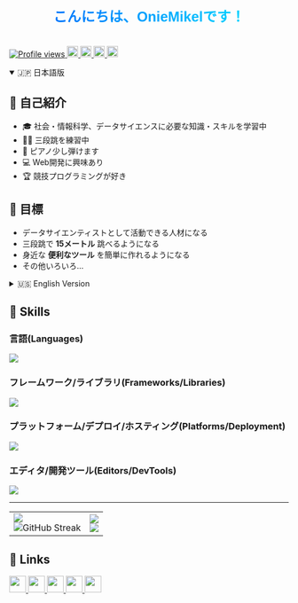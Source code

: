 <h1 align="center">
  <svg viewBox="0 0 800 100" xmlns="http://www.w3.org/2000/svg">
    <text x="50%" y="50%" text-anchor="middle" dominant-baseline="middle"
          font-size="40" font-family="Arial, sans-serif" fill="url(#grad)">
      こんにちは、OnieMikelです！
    </text>
    <defs>
      <linearGradient id="grad" x1="0%" y1="0%" x2="100%" y2="0%">
        <stop offset="0%" stop-color="#0073ff">
          <animate attributeName="stop-color"
                   values="#0073ff;#00ff55;#0073ff"
                   dur="6s" repeatCount="indefinite" />
        </stop>
        <stop offset="100%" stop-color="#00d5ff">
          <animate attributeName="stop-color"
                   values="#00d5ff;#0073ff;#00ff55"
                   dur="6s" repeatCount="indefinite" />
        </stop>
      </linearGradient>
    </defs>
  </svg>
</h1>

<p align="left">
  <a href="https://github.com/oniemikel/oniemikel/">
    <img src="https://komarev.com/ghpvc/?username=oniemikel" alt="Profile views" />
  </a>
  <a href="https://github.com/oniemikel">
    <img height="20" src="https://img.shields.io/github/followers/oniemikel?label=follow&logo=github&style=flat" />
  </a>
  <a href="https://stackoverflow.com/users/5720201/oniemikel">
    <img height="20" src="https://img.shields.io/stackexchange/stackoverflow/r/5720201?label=StackOverflow&logo=stack-overflow&style=flat" />
  </a>
  <a href="http://qiita.com/oniemikel">
    <img height="20" src="https://qiita-badge.apiapi.app/s/oniemikel/posts.svg" />
  </a>
  <a href="http://qiita.com/oniemikel">
    <img height="20" src="https://qiita-badge.apiapi.app/s/oniemikel/contributions.svg" />
  </a>
</p>

<details open>
<summary>🇯🇵 日本語版</summary>

## 👋 自己紹介
- 🎓 社会・情報科学、データサイエンスに必要な知識・スキルを学習中  
- 🏃‍♂️ 三段跳を練習中  
- 🎹 ピアノ少し弾けます  
- 💻 Web開発に興味あり  
- 🏆 競技プログラミングが好き

## 🌱 目標
- データサイエンティストとして活動できる人材になる  
- 三段跳で **15メートル** 跳べるようになる  
- 身近な **便利なツール** を簡単に作れるようになる  
- その他いろいろ…

</details>

<details>

<summary>🇺🇸 English Version</summary>

## 👋 About Me
- 🎓 Learning **social & information sciences** and skills needed for **data science**  
- 🏃‍♂️ Practicing **triple jump**  
- 🎹 Play a little **piano**  
- 💻 Interested in **Web Development**  
- 🏆 Passionate about **Competitive Programming**

## 🌱 Goals
- Become a **data scientist** capable of practical work  
- Jump **15 meters in triple jump**  
- Create **useful tools** easily for daily life  
- And more…

</details>


## 🚀 Skills
### 言語(Languages)
<p align="left">
  <img src="https://skillicons.dev/icons?i=python,html,js,css,ts,latex" />
</p>

### フレームワーク/ライブラリ(Frameworks/Libraries)
<p align="left">
  <img src="https://skillicons.dev/icons?i=react,nextjs,tailwind" />
</p>

### プラットフォーム/デプロイ/ホスティング(Platforms/Deployment)
<p align="left">
  <img src="https://skillicons.dev/icons?i=vercel,nodejs" />
</p>

### エディタ/開発ツール(Editors/DevTools)
<p align="left">
  <img src="https://skillicons.dev/icons?i=vscode,figma,git,github" />
</p>

---

<table>
  <tr>
    <td>
      <img src="https://github-readme-stats.vercel.app/api?username=oniemikel&theme=algolia&show_icons=true" />
      <br/>
      <img src="https://streak-stats.demolab.com?user=oniemikel&theme=dark&short_numbers=true&mode=weekly" alt="GitHub Streak" />
    <td>
      <img src="https://github-readme-stats.vercel.app/api/top-langs?username=oniemikel&show_icons=true&locale=en&theme=github_dark" />
      <br/>
      <img src="https://github-profile-trophy.vercel.app/?username=oniemikel&theme=algolia&margin-w=15&margin-h=15&column=3&rank=-C,-?" />
    </td>
  </tr>
</table>


## 🔗 Links

<p align="left">
  <a href="https://github.com/oniemikel">
    <img height="30" src="https://img.shields.io/github/followers/oniemikel?label=GitHub&logo=github&style=flat" />
  </a>
  <a href="https://qiita.com/oniemikel">
    <img height="30" src="https://img.shields.io/badge/Qiita-000000?style=flat&logo=qiita&logoColor=white" />
  </a>
  <a href="https://atcoder.jp/users/oniemikel">
    <img height="30" src="https://img.shields.io/badge/AtCoder-FF6600?style=flat&logo=atcoder&logoColor=white" />
  </a>
  <a href="https://scratch.mit.edu/users/oniemikel/">
    <img height="30" src="https://img.shields.io/badge/Scratch-FFCC00?style=flat&logo=scratch&logoColor=white" />
  </a>
  <a href="https://openprocessing.org/user/323950#activity">
    <img height="30" src="https://img.shields.io/badge/OpenProcessing-0000FF?style=flat&logo=processingfoundation&logoColor=white" />
  </a>
</p>
